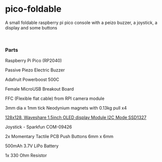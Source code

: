 # pico-foldable
A small foldable raspberry pi pico console with a peizo buzzer, a joystick, a display and some buttons

<br>

### Parts

Raspberry Pi Pico (RP2040)

Passive Piezo Electric Buzzer

Adafruit Powerboost 500C

Female MicroUSB Breakout Board

FFC (Flexible flat cable) from RPI camera module

3mm dia x 1mm tick Neodynium magnets with 0.13kg pull x4

<a href="https://www.waveshare.com/1.5inch-OLED-Module.htm">128x128, Waveshare 1.5inch OLED display Module I2C Mode SSD1327</a>

Joystick - Sparkfun COM-09426

2x Momentary Tactile PCB Push Buttons 6mm x 6mm

500mAh 3.7V LiPo Battery

1x 330 Ohm Resistor
